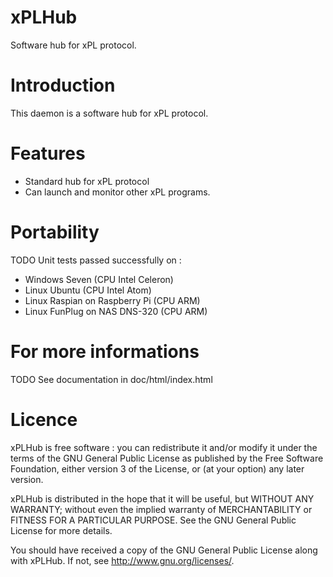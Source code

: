 xPLHub
===========
Software hub for xPL protocol. 

Introduction
============
This daemon is a software hub for xPL protocol. 


Features
========
 - Standard hub for xPL protocol 
 - Can launch and monitor other xPL programs.  
 
Portability
===========
TODO
Unit tests passed successfully on :
 - Windows Seven (CPU Intel Celeron)
 - Linux Ubuntu (CPU Intel Atom)
 - Linux Raspian on Raspberry Pi (CPU ARM)
 - Linux FunPlug on NAS DNS-320 (CPU ARM)

For more informations
=====================
TODO
See documentation in doc/html/index.html

Licence
=======
xPLHub is free software : you can redistribute it and/or modify it under the terms of the GNU General Public License as published by the Free Software Foundation, either version 3 of the License, or (at your option) any later version.

xPLHub is distributed in the hope that it will be useful, but WITHOUT ANY WARRANTY; without even the implied warranty of MERCHANTABILITY or FITNESS FOR A PARTICULAR PURPOSE. See the GNU General Public License for more details.

You should have received a copy of the GNU General Public License along with xPLHub. If not, see http://www.gnu.org/licenses/.
